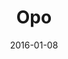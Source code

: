 ---
title: Opo
subtitle: 
layout: default
modal-id: 8
date: 2016-01-08
img: opo.png
thumbnail: opo-thumbnail.png
alt: image-alt
project-date: January 2016
client: Start Bootstrap
category: Dishes
description: 
---